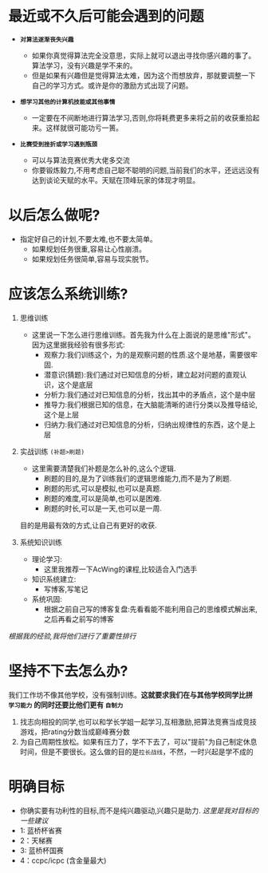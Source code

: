 
# 最近或不久后可能会遇到的问题
- **`对算法逐渐丧失兴趣`**
    - 如果你真觉得算法完全没意思，实际上就可以退出寻找你感兴趣的事了。算法学习，没有兴趣是学不来的。
    - 但是如果有兴趣但是觉得算法太难，因为这个而想放弃，那就要调整一下自己的学习方式。或许是你的激励方式出现了问题。

- **`想学习其他的计算机技能或其他事情`**
    - 一定要在不间断地进行算法学习,否则,你将耗费更多来将之前的收获重拾起来。这样就很可能功亏一篑。
- **`比赛受到挫折或学习遇到瓶颈`**
    - 可以与算法竞赛优秀大佬多交流
    - 你要锻炼毅力,不用考虑自己聪不聪明的问题,当前我们的水平，还远远没有达到谈论天赋的水平。天赋在顶峰玩家的体现才明显。

# 以后怎么做呢?
- 指定好自己的计划,不要太难,也不要太简单。
  - 如果规划任务很重,容易让心性崩溃。
  - 如果规划任务很简单,容易与现实脱节。


# 应该怎么系统训练?
1. 思维训练
    - 这里说一下怎么进行思维训练。首先我为什么在上面说的是思维"形式"。因为这里据我经验有很多形式:
      - 观察力:我们训练这个，为的是观察问题的性质.这个是地基，需要很牢固.
      - 潜意识(猜题):我们通过对已知信息的分析，建立起对问题的直观认识，这个是底层
      - 分析力:我们通过对已知信息的分析，找出其中的矛盾点，这个是中层
      - 推导力:我们根据已知的信息，在大脑能清晰的进行分类以及推导结论,这个是上层 
      - 归纳力:我们通过对已知信息的分析，归纳出规律性的东西，这个是上层
  
2. 实战训练 `(补题>刷题)`
    - 这里需要清楚我们补题是怎么补的,这么个逻辑.
      - 刷题的目的,是为了训练我们的逻辑思维能力,而不是为了刷题.
      - 刷题的形式,可以是模拟,也可以是真题.
      - 刷题的难度,可以是简单,也可以是困难.
      - 刷题的时长,可以是一天,也可以是一周.

    目的是用最有效的方式,让自己有更好的收获.
3. 系统知识训练
    - 理论学习:
      - 这里我推荐一下AcWing的课程,比较适合入门选手
    - 知识系统建立:
      - 写博客,写笔记
    - 系统巩固:
      - 根据之前自己写的博客复盘:先看看能不能利用自己的思维模式解出来,之后再看之前写的博客
  
*根据我的经验,我将他们进行了重要性排行*

# 坚持不下去怎么办?
    
我们工作坊不像其他学校，没有强制训练。**这就要求我们在与其他学校同学比拼 `学习能力` 的同时还要比他们更有 `自制力`**
1. 找志向相投的同学,也可以和学长学姐一起学习,互相激励,把算法竞赛当成竞技游戏，把rating分数当成巅峰赛分数
2. 为自己周期性放松。如果有压力了，学不下去了，可以"提前"为自己制定休息时间，但是不要很长。这么做的目的是`拉长战线`，不然，一时兴起是学不成的

# 明确目标
- 你确实要有功利性的目标,而不是纯兴趣驱动,兴趣只是助力.
*这里是我对目标的一些建议*
- 1: 蓝桥杯省赛
- 2：天梯赛 
- 3: 蓝桥杯国赛
- 4：ccpc/icpc (含金量最大)